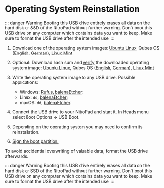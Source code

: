 # Operating System Reinstallation

::: danger Warning
Booting this USB drive entirely erases all data on the hard disk or SSD of the NitroPad without further warning. Don't boot this USB drive on any computer which contains data you want to keep. Make sure to format the USB drive after the intended use.
:::

1. Download one of the operating system images: [Ubuntu Linux](https://www.nitrokey.com/files/ubuntu/latest.iso), Qubes OS ([English](https://www.nitrokey.com/files/qubes/latest-en.iso), [German](https://www.nitrokey.com/files/qubes/latest-de.iso)), [Linux Mint](https://www.nitrokey.com/files/linuxmint/latest.iso)

2. Optional: Download hash sum and [verify](https://proprivacy.com/guides/how-why-and-when-you-should-hash-check#how-to-hash-check) the downloaded operating system image: [Ubuntu Linux](https://www.nitrokey.com/files/ubuntu/latest.iso.sha256sum), Qubes OS ([English](https://www.nitrokey.com/files/qubes/latest-en.iso.sha256sum), [German](https://www.nitrokey.com/files/qubes/latest-de.iso.sha256sum)), [Linux Mint](https://www.nitrokey.com/files/linuxmint/latest.iso.sha256sum)

3. Write the operating system image to any USB drive. Possible applications:
    - Windows: [Rufus](https://rufus.ie/), [balenaEtcher](https://www.balena.io/etcher/);
    - Linux: `dd`, [balenaEtcher](https://www.balena.io/etcher/);
    - macOS: `dd`, [balenaEtcher](https://www.balena.io/etcher/).

4. Connect the USB drive to your NitroPad and start it. In Heads menu select Boot Options -> USB Boot.

5. Depending on the operating system you may need to confirm its reinstallation.

6. [Sign the boot partition.](https://docs.nitrokey.com/x230/system-update.html)

To avoid accidential overwriting of valuable data, format the USB drive afterwards.

::: danger Warning
Booting this USB drive entirely erases all data on the hard disk or SSD of the NitroPad without further warning. Don't boot this USB drive on any computer which contains data you want to keep. Make sure to format the USB drive after the intended use.
:::


